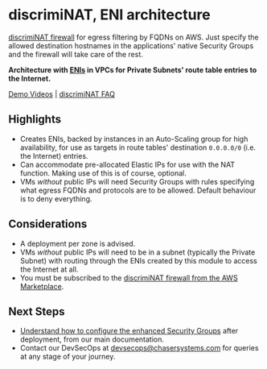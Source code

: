 # discrimiNAT, ENI architecture

[discrimiNAT firewall](https://chasersystems.com/discrimiNAT/) for egress filtering by FQDNs on AWS. Just specify the allowed destination hostnames in the applications' native Security Groups and the firewall will take care of the rest.

**Architecture with [ENIs](https://docs.aws.amazon.com/AWSEC2/latest/UserGuide/using-eni.html) in VPCs for Private Subnets' route table entries to the Internet.**

[Demo Videos](https://chasersystems.com/discrimiNAT/demo/) | [discrimiNAT FAQ](https://chasersystems.com/discrimiNAT/faq/)

## Highlights

* Creates ENIs, backed by instances in an Auto-Scaling group for high availability, for use as targets in route tables' destination `0.0.0.0/0` (i.e. the Internet) entries.
* Can accommodate pre-allocated Elastic IPs for use with the NAT function. Making use of this is of course, optional.
* VMs _without_ public IPs will need Security Groups with rules specifying what egress FQDNs and protocols are to be allowed. Default behaviour is to deny everything.

## Considerations

* A deployment per zone is advised.
* VMs _without_ public IPs will need to be in a subnet (typically the Private Subnet) with routing through the ENIs created by this module to access the Internet at all.
* You must be subscribed to the [discrimiNAT firewall from the AWS Marketplace](https://aws.amazon.com/marketplace/pp/B07YLBH34R?ref=_ptnr_gthb).

## Next Steps

* [Understand how to configure the enhanced Security Groups](https://chasersystems.com/discrimiNAT/aws/quick-start/#vii-security-groups) after deployment, from our main documentation.
* Contact our DevSecOps at devsecops@chasersystems.com for queries at any stage of your journey.
